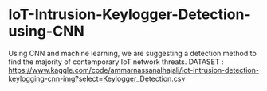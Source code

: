 # IoT-Intrusion-Keylogger-Detection-using-CNN
Using CNN and machine learning, we are suggesting a detection method to find the majority of contemporary IoT network threats.
DATASET : https://www.kaggle.com/code/ammarnassanalhajali/iot-intrusion-detection-keylogging-cnn-img?select=Keylogger_Detection.csv
